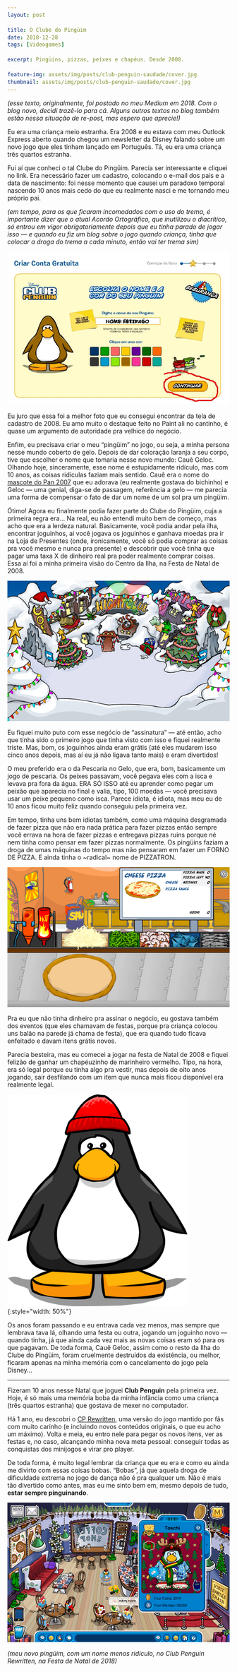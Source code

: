 ```yaml
---
layout: post

title: O Clube do Pingüim
date: 2018-12-28
tags: [Videogames]

excerpt: Pingüins, pizzas, peixes e chapéus. Desde 2008.

feature-img: assets/img/posts/club-penguin-saudade/cover.jpg
thumbnail: assets/img/posts/club-penguin-saudade/cover.jpg
---
```


*(esse texto, originalmente, foi postado no meu Medium em 2018. Com o blog novo, decidi trazê-lo para cá. Alguns outros textos no blog também estão nessa situação de re-post, mas espero que aprecie!)*

Eu era uma criança meio estranha. Era 2008 e eu estava com meu Outlook Express aberto quando chegou um newsletter da Disney falando sobre um novo jogo que eles tinham lançado em Português. Tá, eu era uma criança três quartos estranha.

Fui aí que conheci o tal Clube do Pingüim. Parecia ser interessante e cliquei no link. Era necessário fazer um cadastro, colocando o e-mail dos pais e a data de nascimento: foi nesse momento que causei um paradoxo temporal nascendo 10 anos mais cedo do que eu realmente nasci e me tornando meu próprio pai.

*(em tempo, para os que ficaram incomodados com o uso do trema, é importante dizer que o atual Acordo Ortográfico, que inutilizou o diacrítico, só entrou em vigor obrigatoriamente depois que eu tinha parado de jogar isso — e quando eu fiz um blog sobre o jogo quando criança, tinha que colocar a droga do trema a cada minuto, então vai ter trema sim)*

![Tela de cadastro do Club Penguin](/assets/img/posts/club-penguin-saudade/clubpenguin-cadastro.png)

Eu juro que essa foi a melhor foto que eu consegui encontrar da tela de cadastro de 2008. Eu amo muito o destaque feito no Paint ali no cantinho, é quase um argumento de autoridade pra velhice do negócio.

Enfim, eu precisava criar o meu “pingüim” no jogo, ou seja, a minha persona nesse mundo coberto de gelo. Depois de dar coloração laranja a seu corpo, tive que escolher o nome que tomaria nesse novo mundo: Cauê Geloc. Olhando hoje, sinceramente, esse nome é estupidamente ridículo, mas com 10 anos, as coisas ridículas faziam mais sentido. Cauê era o nome do [mascote do Pan 2007](https://pt.wikipedia.org/wiki/Cau%C3%AA) que eu adorava (eu realmente gostava do bichinho) e Geloc — uma genial, diga-se de passagem, referência a gelo — me parecia uma forma de compensar o fato de dar um nome de um sol pra um pingüim.

Ótimo! Agora eu finalmente podia fazer parte do Clube do Pingüim, cuja a primeira regra era… Na real, eu não entendi muito bem de começo, mas acho que era a lerdeza natural. Basicamente, você podia andar pela ilha, encontrar joguinhos, ai você jogava os joguinhos e ganhava moedas pra ir na Loja de Presentes (onde, ironicamente, você só podia comprar as coisas pra você mesmo e nunca pra presente) e descobrir que você tinha que pagar uma taxa X de dinheiro real pra poder realmente comprar coisas. Essa aí foi a minha primeira visão do Centro da Ilha, na Festa de Natal de 2008.

![Festa de Natal 2008 do Club Penguin](/assets/img/posts/club-penguin-saudade/clubpenguin-natal2008.png)

Eu fiquei muito puto com esse negócio de “assinatura” — até então, acho que tinha sido o primeiro jogo que tinha visto com isso e fiquei realmente triste. Mas, bom, os joguinhos ainda eram grátis (até eles mudarem isso cinco anos depois, mas aí eu já não ligava tanto mais) e eram divertidos!

O meu preferido era o da Pescaria no Gelo, que era, bom, basicamente um jogo de pescaria. Os peixes passavam, você pegava eles com a isca e levava pra fora da água. ERA SÓ ISSO até eu aprender como pegar um peixão que aparecia no final e valia, tipo, 100 moedas — você precisava usar um peixe pequeno como isca. Parece idiota, é idiota, mas meu eu de 10 anos ficou muito feliz quando conseguiu pela primeira vez.

Em tempo, tinha uns bem idiotas também, como uma máquina desgramada de fazer pizza que não era nada prática para fazer pizzas então sempre você errava na hora de fazer pizzas e entregava pizzas ruins porque né nem tinha como pensar em fazer pizzas normalmente. Os pingüins faziam a droga de umas máquinas do tempo mas não pensaram em fazer um FORNO DE PIZZA. E ainda tinha o ~radical~ nome de PIZZATRON.

![Pizzatron 3000](/assets/img/posts/club-penguin-saudade/pizzatron.png)

Pra eu que não tinha dinheiro pra assinar o negócio, eu gostava também dos eventos (que eles chamavam de festas, porque pra criança colocou uns balão na parede já chama de festa), que era quando tudo ficava enfeitado e davam itens grátis novos.

Parecia besteira, mas eu comecei a jogar na festa de Natal de 2008 e fiquei felizão de ganhar um chapéuzinho de marinheiro vermelho. Tipo, na hora, era só legal porque eu tinha algo pra vestir, mas depois de oito anos jogando, sair desfilando com um item que nunca mais ficou disponível era realmente legal.

![Chapéu de Marinheiro Vermelho](/assets/img/posts/club-penguin-saudade/chapeu.png){:style="width: 50%"}

Os anos foram passando e eu entrava cada vez menos, mas sempre que lembrava tava lá, olhando uma festa ou outra, jogando um joguinho novo — quando tinha, já que ainda cada vez mais as novas coisas eram só para os que pagavam. De toda forma, Cauê Geloc, assim como o resto da Ilha do Clube do Pingüim, foram cruelmente destruídos da existência, ou melhor, ficaram apenas na minha memória com o cancelamento do jogo pela Disney…

---

Fizeram 10 anos nesse Natal que joguei **Club Penguin** pela primeira vez. Hoje, é só mais uma memória boba da minha infância como uma criança (três quartos estranha) que gostava de mexer no computador.

Há 1 ano, eu descobri o [CP Rewritten](https://play.cprewritten.net/), uma versão do jogo mantido por fãs com muito carinho (e incluindo novos conteúdos originais, o que eu acho um máximo). Volta e meia, eu entro nele para pegar os novos itens, ver as festas e, no caso, alcançando minha nova meta pessoal: conseguir todas as conquistas dos minijogos e virar pro player.

De toda forma, é muito legal lembrar da criança que eu era e como eu ainda me divirto com essas coisas bobas. “Bobas”, já que aquela droga de dificuldade extrema no jogo de dança não é pra qualquer um. Não é mais tão divertido como antes, mas eu me sinto bem em, mesmo depois de tudo, **estar sempre pinguinando**.

![Festa de Natal 2018 do Club Penguin Rewritten](/assets/img/posts/club-penguin-saudade/natal2018.png)

*(meu novo pingüim, com um nome menos ridículo, no Club Penguin Rewritten, na Festa de Natal de 2018)*
